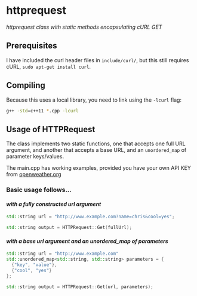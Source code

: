 # httprequest
_httprequest class with static methods encapsulating cURL GET_

## Prerequisites
I have included the curl header files in `include/curl/`, but this still requires cURL, `sudo apt-get install curl`.

## Compiling
Because this uses a local library, you need to link using the `-lcurl` flag:
```bash
g++ -std=c++11 *.cpp -lcurl
```
## Usage of HTTPRequest
The class implements two static functions, one that accepts one full URL argument, and another that accepts a base URL, and an `unordered_map` of parameter keys/values.

The main.cpp has working examples, provided you have your own API KEY from [openweather.org](https://home.openweathermap.org/users/sign_up)

### Basic usage follows...
#### _with a fully constructed url argument_
```cpp
std::string url = "http://www.example.com?name=chris&cool=yes";

std::string output = HTTPRequest::Get(fullUrl);
```
#### _with a base url argument and an unordered_map of parameters_
```cpp
std::string url = "http://www.example.com"
std::unordered_map<std::string, std::string> parameters = {
  {"key", "value"},
  {"cool", "yes"}
};

std::string output = HTTPRequest::Get(url, parameters);
